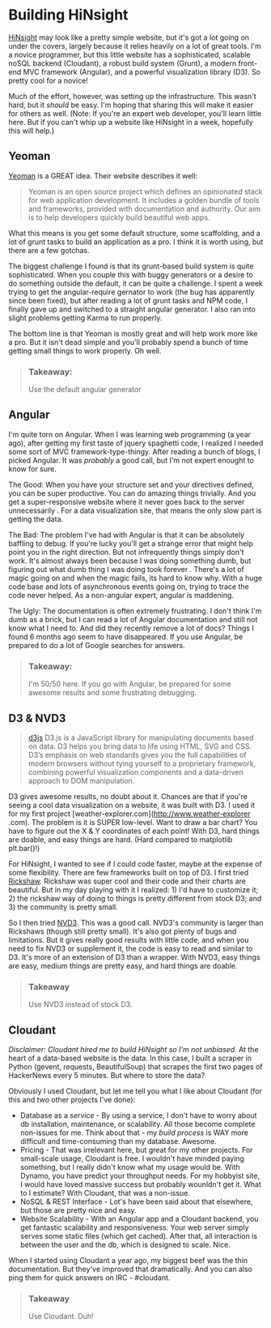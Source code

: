 # Building HiNsight
[HiNsight](http://hnstage.k2company.com/) may look like a pretty simple website, but it's got a lot going on under
the covers, largely because it relies heavily on a lot of great tools. I'm a novice programmer,
but this little website has a sophisticated, scalable noSQL backend (Cloudant), a robust build system (Grunt),
a modern front-end MVC framework (Angular), and a powerful visualization library (D3).  So pretty cool for a novice!

Much of the effort, however, was setting up the infrastructure. This wasn't hard, but it *should* be easy. I'm hoping
 that sharing this will make it easier for others as well.  (Note: If you're an expert web developer,
 you'll learn little here. But if you can't whip up a website like HiNsight in a week, hopefully this will help.)

## Yeoman
[Yeoman](http://yeoman.io/) is a GREAT idea. Their website describes it well:

> Yeoman is an open source project which defines an opinionated stack for web application development. It includes a
golden bundle of tools and frameworks, provided with documentation and authority. Our aim is to help developers quickly build beautiful web apps.

What this means is you get some default structure, some scaffolding, and a lot of grunt tasks to build an application
as a pro. I think it is worth using, but there are a few gotchas.

The biggest challenge I found is that its
grunt-based build system is quite sophisticated.  When you couple this with buggy generators or a desire to do
something outside the default, it can be quite a challenge. I spent a week trying to get the angular-require
gernator to work (the bug has apparently since been fixed), but after reading a lot of grunt tasks and NPM code,
I finally gave up and switched to a straight angular generator. I also ran into slight problems getting Karma to run
properly.

The bottom line is that Yeoman is mostly great and will help work more like a pro. But it isn't dead simple and
you'll probably spend a bunch of time getting small things to work properly.  Oh well.

> ### Takeaway:
> Use the default angular generator

## Angular
I'm quite torn on Angular.  When I was learning web programming (a year ago), after getting my first taste of jquery
spaghetti code, I realized I needed some sort of MVC framework-type-thingy.  After reading a bunch of blogs,
I picked Angular.  It was *probably* a good call, but I'm not expert enought to know for sure.

The Good: When you have your structure set and your directives defined, you can be super productive. You can do
amazing things trivially. And you get a super-responsive website where it never goes back to the server unnecessarily
. For a data visualization site, that means the only slow part is getting the data.

The Bad: The problem I've had with Angular is that it can be absolutely baffling to debug.  If you're lucky you'll
get a strange error that might help point you in the right direction. But not infrequently things simply don't work.
It's almost always been because I was doing something dumb, but figuring out what dumb thing I was doing took forever
.  There's a lot of magic going on and when the magic fails, its hard to know why.  With a huge code base and lots of
 asynchronous events going on, trying to trace the code never helped.  As a non-angular expert,
 angular is maddening.

The Ugly: The documentation is often extremely frustrating.  I don't think I'm dumb as a brick,
but I can read a lot of Angular documentation and still not know what I need to. And did they recently remove a lot
of docs? Things I found 6 months ago seem to have disappeared.  If you use Angular,
be prepared to do a lot of Google searches for answers.

> ### Takeaway:
> I'm 50/50 here. If you go with Angular, be prepared for some awesome results and some frustrating debugging.

## D3 & NVD3
> [d3js](http://d3js.org/)
> D3.js is a JavaScript library for manipulating documents based on data. D3 helps you bring data to life using HTML, SVG and CSS. D3’s emphasis on web standards gives you the full capabilities of modern browsers without tying yourself to a proprietary framework, combining powerful visualization components and a data-driven approach to DOM manipulation.

D3 gives awesome results, no doubt about it.  Chances are that if you're seeing a cool data visualization on a
website, it was built with D3.  I used it for my first project [weather-explorer.com](http://www.weather-explorer
.com).  The problem is it is SUPER low-level.  Want to draw a bar chart? You have to figure out the X & Y coordinates
 of each point!  With D3, hard things are doable, and easy things are hard. (Hard compared to matplotlib plt.bar()!)

For HiNsight, I wanted to see if I could code faster, maybe at the expense of some flexibility.  There are few
frameworks built on top of D3.  I first tried [Rickshaw](http:/code.shutterstock.com/rickshaw).  Rickshaw was super
cool and their code and their charts are beautiful. But in my day playing with it I realized: 1) I'd have to
customize it; 2) the rickshaw way of doing to things is pretty different from stock D3; and 3) the community is
pretty small.

So I then tried [NVD3](http://nvde3.org).  This was a good call. NVD3's community is larger than Rickshaws (though
still pretty small).  It's also got plenty of bugs and limitations. But it gives really good results with little
code, and when you need to fix NVD3 or supplement it, the code is easy to read and similar to D3. It's more of an
extension of D3 than a wrapper.  With NVD3, easy things are easy, medium things are pretty easy,
and hard things are doable.

> ### Takeaway
> Use NVD3 instead of stock D3.

## Cloudant
*Disclaimer: Cloudant hired me to build HiNsight so I'm not unbiased.*
At the heart of a data-based website is the data.  In this case, I built a scraper in Python (gevent, requests,
BeautifulSoup) that scrapes the first two pages of HackerNews every 5 minutes.  But where to store the data?

Obviously I used Cloudant, but let me tell you what I like about Cloudant (for this and two other projects I've done):

* Database as a *service* - By using a service, I don't have to worry about db installation, maintenance,
or scalability.  All those become complete non-issues for me.  Think about that - my *build process* is WAY more
difficult and time-consuming than my database. Awesome.
* Pricing - That was irrelevant here, but great for my other projects.  For small-scale usage,
Cloudant is free. I wouldn't have minded paying something, but I really didn't know what my usage would be.  With
Dynamo, you have predict your throughput needs. For my hobbyist site, I would have loved massive success but probably
 wounldn't get it. What to I estimate? With Cloudant, that was a non-issue.
* NoSQL & REST Interface - Lot's have been said about that elsewhere, but those are pretty nice and easy.
* Website Scalability - With an Angular app and a Cloudant backend, you get fantastic scalability and responsiveness.
 Your web server simply serves some static files (which get cached). After that, all interaction is between the user
 and the db, which is designed to scale.  Nice.

When I started using Cloudant a year ago, my biggest beef was the thin documentation.  But they've improved that
dramatically.  And you can also ping them for quick answers on IRC - #cloudant.

> ### Takeaway
> Use Cloudant.  Duh!  